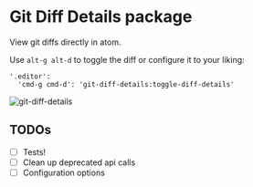 # Git Diff Details package

View git diffs directly in atom.

Use `alt-g alt-d` to toggle the diff or configure it to your liking:

```
'.editor':
  'cmd-g cmd-d': 'git-diff-details:toggle-diff-details'
```

![git-diff-details](https://github.com/samu/git-diff-details/blob/master/demo.gif?raw=true)

## TODOs

- [ ] Tests!
- [ ] Clean up deprecated api calls
- [ ] Configuration options
